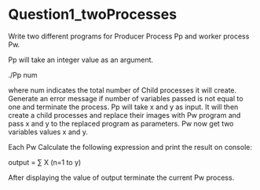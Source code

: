 # Question1_twoProcesses

Write two different programs for Producer Process Pp and worker process Pw.

Pp will take an integer value as an argument.

./Pp num

where num indicates the total number of Child processes it will create. Generate an error message if number of variables passed is not equal to one and terminate the process. Pp will take x and y as input. It will then create a child processes and replace their images with Pw program and pass x and y to the replaced program as parameters. Pw now get two variables values x and y.

Each Pw Calculate the following expression and print the result on console:

output = ∑ X (n=1 to y)

After displaying the value of output terminate the current Pw process.
